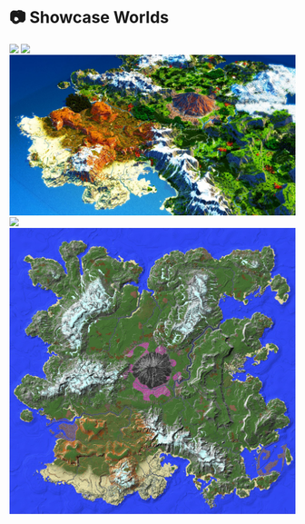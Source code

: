 # 📷 Showcase Worlds

![](.gitbook/assets/K.png) ![](.gitbook/assets/a.png) ![](<.gitbook/assets/3 (1).jpg>) ![](.gitbook/assets/23.png) ![](.gitbook/assets/20220315telotorm.jpg)
